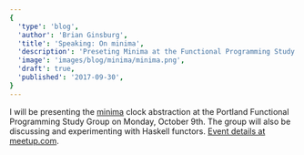 ```yaml
---
{
  'type': 'blog',
  'author': 'Brian Ginsburg',
  'title': 'Speaking: On minima',
  'description': 'Preseting Minima at the Functional Programming Study Group',
  'image': 'images/blog/minima/minima.png',
  'draft': true,
  'published': '2017-09-30',
}
---
```


I will be presenting the [minima](https://minima.brianginsburg.com) clock abstraction at the Portland Functional Programming Study Group on Monday, October 9th. The group will also be discussing and experimenting with Haskell functors. [Event details at meetup.com](https://www.meetup.com/Portland-Functional-Programming-Study-Group/events/242760619/).
